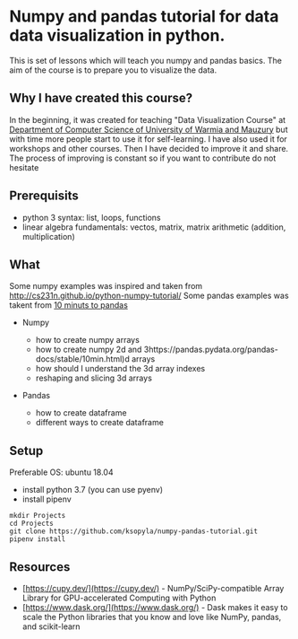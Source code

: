# Numpy and pandas tutorial for data data visualization in python.

This is set of lessons which will teach you numpy and pandas basics. The aim of the course is to prepare you to visualize the data. 

## Why I have created this course?

In the beginning, it was created for teaching "Data Visualization Course" at [Department of Computer Science of University of Warmia and Mauzury](http://wmii.uwm.edu.pl) but with time more people start to use it for self-learning. I have also used it for workshops and other courses. Then I have decided to improve it and share. The process of improving is constant so if you want to contribute do not hesitate



## Prerequisits

* python 3 syntax: list, loops, functions
* linear algebra fundamentals: vectos, matrix, matrix arithmetic (addition, multiplication)


## What 

Some numpy examples was inspired and taken from http://cs231n.github.io/python-numpy-tutorial/
Some pandas examples was takent from [10 minuts to pandas](https://pandas.pydata.org/pandas-docs/stable/10min.html)


* Numpy
    * how to create numpy arrays
    * how to create numpy 2d and 3https://pandas.pydata.org/pandas-docs/stable/10min.html)d arrays
    * how should I understand the 3d array indexes
    * reshaping and slicing 3d arrays
    
* Pandas
    * how to create dataframe
    * different ways to create dataframe


## Setup

Preferable OS: ubuntu 18.04

* install python 3.7 (you can use pyenv)
* install pipenv

```
mkdir Projects
cd Projects
git clone https://github.com/ksopyla/numpy-pandas-tutorial.git
pipenv install
```

## Resources

* [https://cupy.dev/](https://cupy.dev/) - NumPy/SciPy-compatible Array Library for GPU-accelerated Computing with Python
* [https://www.dask.org/](https://www.dask.org/) - Dask makes it easy to scale the Python libraries that you know and love like NumPy, pandas, and scikit-learn

